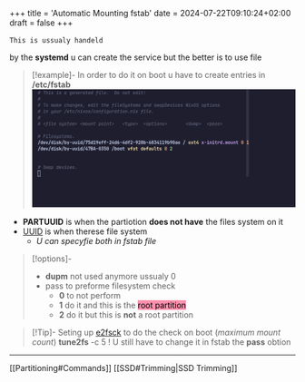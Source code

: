 +++
title = 'Automatic Mounting fstab'
date = 2024-07-22T09:10:24+02:00
draft = false
+++

    This is ussualy handeld 
by the **systemd**  u can create the service but the better is to use file

>[!example]- In order to do it on boot u have to create entries in  **/etc/fstab**
![Pasted_image_20240427154510.png](/static/Pasted_image_20240427154510.png)


- **PARTUUID** is when the partiotion **does not have** the files system on it 
- [UUID](/datatypes/UUID.md) is when therese file system
	- *U can specyfie both in fstab file*

>[!options]-
>- **dupm** not used anymore ussualy 0
>- pass to preforme filesystem check
>	- **0** to not perform
>	- **1** do it and this is the <mark style="background: #FF5582A6;">root partition</mark>
>	- **2** do it but this is **not** a root partition
>


>[!Tip]- Seting up [e2fsck](/e2fsck.md) to do the check on boot
>(*maximum mount count*)
>**tune2fs** -c 5 
>! U still have to change it in fstab the  **pass** obtion

---
[[Partitioning#Commands]]
[[SSD#Trimming|SSD Trimming]]